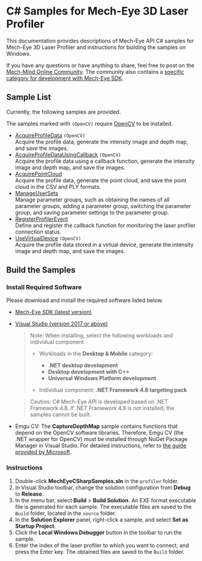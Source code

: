 # C# Samples for Mech-Eye 3D Laser Profiler

This documentation provides descriptions of Mech-Eye API C# samples for Mech-Eye 3D Laser Profiler and instructions for building the samples on Windows.

If you have any questions or have anything to share, feel free to post on the [Mech-Mind Online Community](https://community.mech-mind.com/). The community also contains a [specific category for development with Mech-Eye SDK](https://community.mech-mind.com/c/mech-eye-sdk-development/19).

## Sample List

Currently, the following samples are provided.

The samples marked with `(OpenCV)` require [OpenCV](https://opencv.org/releases/) to be installed.  

* [AcquireProfileData](https://github.com/MechMindRobotics/mecheye_csharp_samples/tree/master/profiler/AcquireProfileData) `(OpenCV)`  
  Acquire the profile data, generate the intensity image and depth map, and save the images.
* [AcquireProfileDataUsingCallback](https://github.com/MechMindRobotics/mecheye_csharp_samples/tree/master/profiler/AcquireProfileDataUsingCallback)  `(OpenCV)`  
  Acquire the profile data using a callback function, generate the intensity image and depth map, and save the images.
* [AcquirePointCloud](https://github.com/MechMindRobotics/mecheye_csharp_samples/tree/master/profiler/AcquirePointCloud)  
  Acquire the profile data, generate the point cloud, and save the point cloud in the CSV and PLY formats.
* [ManageUserSets](https://github.com/MechMindRobotics/mecheye_csharp_samples/tree/master/profiler/ManageUserSets)  
  Manage parameter groups, such as obtaining the names of all parameter groups, adding a parameter group, switching the parameter group, and saving parameter settings to the parameter group.
* [RegisterProfilerEvent](https://github.com/MechMindRobotics/mecheye_csharp_samples/tree/master/profiler/RegisterProfilerEvent)  
Define and register the callback function for monitoring the laser profiler connection status.
* [UseVirtualDevice](https://github.com/MechMindRobotics/mecheye_csharp_samples/tree/master/profiler/UseVirtualDevice) `(OpenCV)`  
Acquire the profile data stored in a virtual device, generate the intensity image and depth map, and save the images.

## Build the Samples

### Install Required Software

Please download and install the required software listed below.

* [Mech-Eye SDK (latest version)](https://downloads.mech-mind.com/?tab=tab-sdk)
* [Visual Studio (version 2017 or above)](https://visualstudio.microsoft.com/vs/community/)

  > Note: When installing, select the following workloads and individual component.
  >
  >* Workloads in the **Desktop & Mobile** category:
  >
  >   * **.NET desktop development**
  >   * **Desktop development with C++**
  >   * **Universal Windows Platform development**
  >
  >* Individual component: **.NET Framework 4.8 targeting pack**

  > Caution: C# Mech-Eye API is developed based on .NET Framework 4.8. If .NET Framework 4.8 is not installed, the samples cannot be built.

* Emgu CV: The **CaptureDepthMap** sample contains functions that depend on the OpenCV software libraries. Therefore, Emgu CV (the .NET wrapper for OpenCV) must be installed through NuGet Package Manager in Visual Studio. For detailed instructions, refer to [the guide provided by Microsoft](https://learn.microsoft.com/en-us/nuget/consume-packages/install-use-packages-visual-studio).

### Instructions

1. Double-click **MechEyeCSharpSamples.sln** in the `profiler` folder.
2. In Visual Studio toolbar, change the solution configuration from **Debug** to **Release**.
3. In the menu bar, select **Build** > **Build Solution**. An EXE format executable file is generated for each sample. The executable files are saved to the `Build` folder, located in the `source` folder.
4. In the **Solution Explorer** panel, right-click a sample, and select **Set as Startup Project**.
5. Click the **Local Windows Debugger** button in the toolbar to run the sample.
6. Enter the index of the laser profiler to which you want to connect, and press the Enter key. The obtained files are saved to the `Build` folder.
